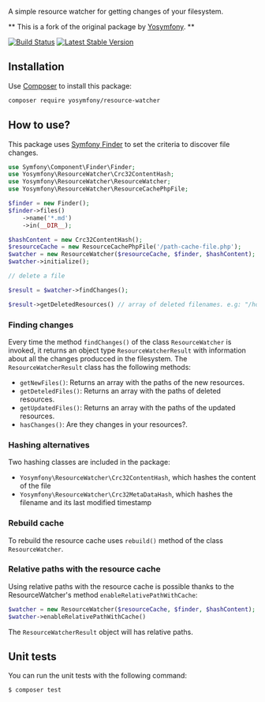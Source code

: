 A simple resource watcher for getting changes of your filesystem.

** This is a fork of the original package by [Yosymfony](https://github.com/yosymfony/resource-watcher). **

[![Build Status](https://travis-ci.org/yosymfony/resource-watcher.png?branch=master)](https://travis-ci.org/yosymfony/resource-watcher)
[![Latest Stable Version](https://poser.pugx.org/yosymfony/resource-watcher/v/stable.png)](https://packagist.org/packages/yosymfony/resource-watcher)

## Installation

Use [Composer](http://getcomposer.org/) to install this package:

```bash
composer require yosymfony/resource-watcher
```

## How to use?

This package uses [Symfony Finder](http://symfony.com/doc/current/components/finder.html)
to set the criteria to discover file changes.

```php
use Symfony\Component\Finder\Finder;
use Yosymfony\ResourceWatcher\Crc32ContentHash;
use Yosymfony\ResourceWatcher\ResourceWatcher;
use Yosymfony\ResourceWatcher\ResourceCachePhpFile;

$finder = new Finder();
$finder->files()
    ->name('*.md')
    ->in(__DIR__);

$hashContent = new Crc32ContentHash();
$resourceCache = new ResourceCachePhpFile('/path-cache-file.php');
$watcher = new ResourceWatcher($resourceCache, $finder, $hashContent);
$watcher->initialize();

// delete a file

$result = $watcher->findChanges();

$result->getDeletedResources() // array of deleted filenames. e.g: "/home/yosymfony/README.md"
```

### Finding changes

Every time the method `findChanges()` of the class `ResourceWatcher` is invoked,
it returns an object type `ResourceWatcherResult` with information about all the
changes producced in the filesystem. The `ResourceWatcherResult` class has the following methods:

* `getNewFiles()`: Returns an array with the paths of the new resources.
* `getDeteledFiles()`: Returns an array with the paths of deleted resources.
* `getUpdatedFiles()`: Returns an array with the paths of the updated resources.
* `hasChanges()`: Are they changes in your resources?.

### Hashing alternatives
Two hashing classes are included in the package: 
* `Yosymfony\ResourceWatcher\Crc32ContentHash`, which hashes the content of the file
* `Yosymfony\ResourceWatcher\Crc32MetaDataHash`, which hashes the filename and its last modified timestamp

### Rebuild cache

To rebuild the resource cache uses `rebuild()` method of the class `ResourceWatcher`.

### Relative paths with the resource cache

Using relative paths with the resource cache is possible thanks to the
ResourceWatcher's method `enableRelativePathWithCache`:

```php
$watcher = new ResourceWatcher($resourceCache, $finder, $hashContent);
$watcher->enableRelativePathWithCache()
```

The `ResourceWatcherResult` object will has relative paths.

## Unit tests

You can run the unit tests with the following command:

```bash
$ composer test
```
